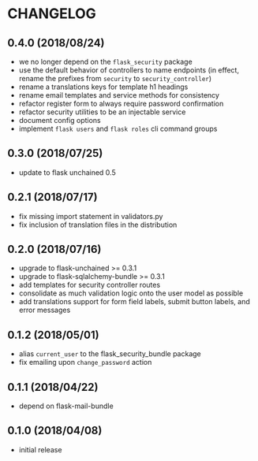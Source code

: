 # CHANGELOG

## 0.4.0 (2018/08/24)

* we no longer depend on the `flask_security` package
* use the default behavior of controllers to name endpoints (in effect, rename the prefixes from `security` to `security_controller`)
* rename a translations keys for template h1 headings
* rename email templates and service methods for consistency
* refactor register form to always require password confirmation
* refactor security utilities to be an injectable service
* document config options
* implement ``flask users`` and ``flask roles`` cli command groups

## 0.3.0 (2018/07/25)

* update to flask unchained 0.5

## 0.2.1 (2018/07/17)

* fix missing import statement in validators.py
* fix inclusion of translation files in the distribution

## 0.2.0 (2018/07/16)

* upgrade to flask-unchained >= 0.3.1
* upgrade to flask-sqlalchemy-bundle >= 0.3.1
* add templates for security controller routes
* consolidate as much validation logic onto the user model as possible
* add translations support for form field labels, submit button labels, and error messages

## 0.1.2 (2018/05/01)

* alias `current_user` to the flask_security_bundle package
* fix emailing upon `change_password` action

## 0.1.1 (2018/04/22)

* depend on flask-mail-bundle

## 0.1.0 (2018/04/08)

* initial release
